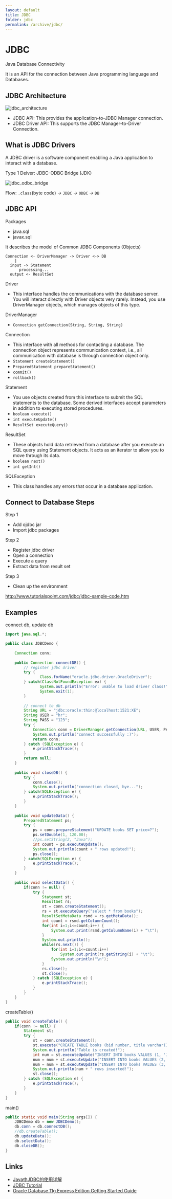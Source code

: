```yaml
---
layout: default
title: JDBC
folder: jdbc
permalink: /archive/jdbc/
---
```


# JDBC

Java Database Connectivity

It is an API for the connection between Java programming language and Databases.

## JDBC Architecture

![jdbc_architecture](img/jdbc_architecture.png)

- JDBC API: This provides the application-to-JDBC Manager connection.
- JDBC Driver API: This supports the JDBC Manager-to-Driver Connection.

## What is JDBC Drivers

A JDBC driver is a software component enabling a Java application to interact with a database.

Type 1 Deiver: JDBC-ODBC Bridge (JDK)

![jdbc_odbc_bridge](img/jdbc_odbc_bridge.png)

Flow: `.class`(byte code)  ->  `JDBC`  ->  `ODBC`  -> `DB`

## JDBC API

Packages
- java.sql
- javax.sql

It describes the model of Common JDBC Components (Objects)

~~~
Connection <- DriverManager -> Driver <-> DB
    |
  input -> Statement
      processing...
  output <- ResultSet
~~~

Driver
- This interface handles the communications with the database server. You will interact directly with Driver objects very rarely. Instead, you use DriverManager objects, which manages objects of this type.

DriverManager
- `Connection getConnection(String, String, String)`

Connection
- This interface with all methods for contacting a database. The connection object represents communication context, i.e., all communication with database is through connection object only.
- `Statement createStatement()`
- `PreparedStatement prepareStatement()`
- `commit()`
- `rollback()`

Statement
- You use objects created from this interface to submit the SQL statements to the database. Some derived interfaces accept parameters in addition to executing stored procedures.
 - `boolean execute()`
 - `int executeUpdate()`
 - `ResultSet executeQuery()`

ResultSet
- These objects hold data retrieved from a database after you execute an SQL query using Statement objects. It acts as an iterator to allow you to move through its data.
- `boolean next()`
- `int getInt()`

SQLException
- This class handles any errors that occur in a database application.

## Connect to Database Steps

Step 1
- Add ojdbc jar
- Import jdbc packages

Step 2
- Register jdbc driver
- Open a connection
- Execute a query
- Extract data from result set

Step 3
- Clean up the environment

<http://www.tutorialspoint.com/jdbc/jdbc-sample-code.htm>

## Examples

connect db, update db

~~~ java
import java.sql.*;

public class JDBCDemo {
	
	Connection conn;
	
	public Connection connectDB() {
		// register jdbc driver
		try {
			   Class.forName("oracle.jdbc.driver.OracleDriver");
		} catch(ClassNotFoundException ex) {
			   System.out.println("Error: unable to load driver class!");
			   System.exit(1);
		}
		
		// connect to db
		String URL = "jdbc:oracle:thin:@localhost:1521:XE";
		String USER = "hr";
		String PASS = "123";
		try {
			Connection conn = DriverManager.getConnection(URL, USER, PASS);
			System.out.println("connect successfully :)");
			return conn;
		} catch (SQLException e) {
			e.printStackTrace();
		}
		return null;
	}
	
	public void closeDB() {
		try {
			conn.close();
			System.out.println("connection closed, bye...");
		} catch(SQLException e) {
			e.printStackTrace();
		}
	}
	
	public void updateData() {
		PreparedStatement ps;
		try {
			ps = conn.prepareStatement("UPDATE books SET price=?");
			ps.setDouble(1, 120.00);
			//ps.setString(2, "Java");
			int count = ps.executeUpdate();
			System.out.println(count + " rows updated!");
			ps.close();
		} catch(SQLException e) {
			e.printStackTrace();
		}
	}
	
	public void selectData() {
		if(conn != null) {
			try {
				Statement st;
				ResultSet rs;
				st = conn.createStatement();
				rs = st.executeQuery("select * from books");
				ResultSetMetaData rsmd = rs.getMetaData();
				int count = rsmd.getColumnCount();
				for(int i=1;i<=count;i++) {
					System.out.print(rsmd.getColumnName(i) + "\t");
				}
				System.out.println();
				while(rs.next()) {
					for(int i=1;i<=count;i++)
						System.out.print(rs.getString(i) + "\t");
					System.out.println("\n");
				}
				rs.close();
				st.close();
			} catch (SQLException e) {
				e.printStackTrace();
			}
		}
	}
}
~~~

createTable()

~~~ java
public void createTable() {
	if(conn != null) {
		Statement st;
		try {
			st = conn.createStatement();
			st.execute("CREATE TABLE books (bid number, title varchar(15), price number(8,2))");
			System.out.println("Table is created!");
			int num = st.executeUpdate("INSERT INTO books VALUES (1, 'Java', 123.45)");
			num = num + st.executeUpdate("INSERT INTO books VALUES (2, 'C++', 22.12)");
			num = num + st.executeUpdate("INSERT INTO books VALUES (3, 'JSP', 34.56)");
			System.out.println(num + " rows inserted!");
			st.close();
		} catch (SQLException e) {
			e.printStackTrace();
		}
	}
}
~~~

main()

~~~ java
public static void main(String args[]) {
	JDBCDemo db = new JDBCDemo();
	db.conn = db.connectDB();
	//db.createTable();
	db.updateData();
	db.selectData();
	db.closeDB();
}
~~~

## Links

- [Java中JDBC的使用详解](https://blog.csdn.net/qq_22172133/article/details/81266048)
- [JDBC Tutorial](http://www.tutorialspoint.com/jdbc/jdbc-introduction.htm)
- [Oracle Database 11g Express Edition Getting Started Guide](http://docs.oracle.com/cd/E17781_01/admin.112/e18585/toc.htm)
